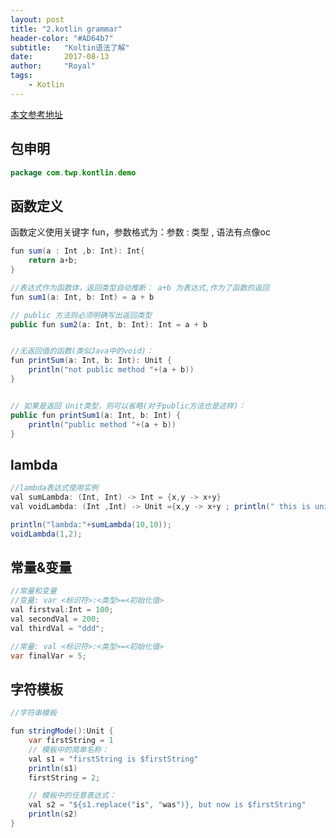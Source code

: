 ```yaml
---
layout: post
title: "2.kotlin grammar"
header-color: "#AD64b7"
subtitle:   "Koltin语法了解"
date:       2017-08-13
author:     "Royal"
tags: 
    - Kotlin
---
```

[本文参考地址](http://www.runoob.com/kotlin/kotlin-basic-syntax.html)

## 包申明

```java
package com.twp.kontlin.demo 
```

## 函数定义
函数定义使用关键字 fun，参数格式为：参数 : 类型 , 语法有点像oc

```java
fun sum(a : Int ,b: Int): Int{
    return a+b;
}

//表达式作为函数体，返回类型自动推断： a+b 为表达式,作为了函数的返回
fun sum1(a: Int, b: Int) = a + b

// public 方法则必须明确写出返回类型
public fun sum2(a: Int, b: Int): Int = a + b


//无返回值的函数(类似Java中的void)：
fun printSum(a: Int, b: Int): Unit {
    println("not public method "+(a + b))
}


// 如果是返回 Unit类型，则可以省略(对于public方法也是这样)：
public fun printSum1(a: Int, b: Int) {
    println("public method "+(a + b))
}
```

## lambda

```java
//lambda表达式使用实例
val sumLambda: (Int, Int) -> Int = {x,y -> x+y}
val voidLambda: (Int ,Int) -> Unit ={x,y -> x+y ; println(" this is unit return method")}

println("lambda:"+sumLambda(10,10));
voidLambda(1,2);
```

## 常量&变量
```java
//常量和变量
//变量: var <标识符>:<类型>=<初始化值>
val firstval:Int = 100;
val secondVal = 200;
val thirdVal = "ddd";

//常量: val <标识符>:<类型>=<初始化值>
var finalVar = 5;
```

## 字符模板

```java
//字符串模板

fun stringMode():Unit {
    var firstString = 1
    // 模板中的简单名称：
    val s1 = "firstString is $firstString"
    println(s1)
    firstString = 2;

    // 模板中的任意表达式：
    val s2 = "${s1.replace("is", "was")}, but now is $firstString"
    println(s2)
}
```
